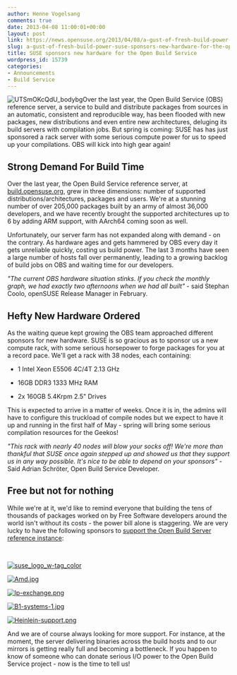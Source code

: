 ```yaml
---
author: Henne Vogelsang
comments: true
date: 2013-04-08 11:00:01+00:00
layout: post
link: https://news.opensuse.org/2013/04/08/a-gust-of-fresh-build-power-suse-sponsors-new-hardware-for-the-open-build-service/
slug: a-gust-of-fresh-build-power-suse-sponsors-new-hardware-for-the-open-build-service
title: SUSE sponsors new hardware for the Open Build Service
wordpress_id: 15739
categories:
- Announcements
- Build Service
---
```


![UTSmOKcQdU_bodybg](//news.opensuse.org/wp-content/uploads/2010/05/UTSmOKcQdU_bodybg-300x255.png)Over the last year, the Open Build Service (OBS) reference server, a service to build and distribute packages from sources in an automatic, consistent and reproducible way, has been flooded with new packages, new distributions and even entire new architectures, deluging its build servers with compilation jobs. But spring is coming: SUSE has has just sponsored a rack server with some serious compute power for us to speed up your compilations. OBS will kick into high gear again!<!-- more -->


## Strong Demand For Build Time


Over the last year, the Open Build Service reference server, at [build.opensuse.org](//build.opensuse.org), grew in three dimensions: number of supported distributions/architectures, packages and users. We're at a stunning number of over 205,000 packages built by an army of almost 36,000 developers, and we have recently brought the supported architectures up to 6 by adding ARM support, with AArch64 coming soon as well.

Unfortunately, our server farm has not expanded along with demand - on the contrary. As hardware ages and gets hammered by OBS every day it gets unreliable quickly, costing us build power. The last 3 months have seen a large number of hosts fall over permanently, leading to a growing backlog of build jobs on OBS and waiting time for our developers.

_"The current OBS hardware situation stinks. If you check the monthly graph, we had exactly two afternoons when we had all built"_ - said Stephan Coolo, openSUSE Release Manager in February.


## Hefty New Hardware Ordered


As the waiting queue kept growing the OBS team approached different sponsors for new hardware. SUSE is so gracious as to sponsor us a new compute rack, with some serious horsepower to forge packages for you at a record pace. We'll get a rack with 38 nodes, each containing:



	
  * 1 Intel Xeon E5506 4C/4T 2.13 GHz

	
  * 16GB DDR3 1333 MHz RAM

	
  * 2x 160GB 5.4Krpm 2.5" Drives


This is expected to arrive in a matter of weeks. Once it is in, the admins will have to configure this truckload of compile nodes but we expect to have it up and running in the first half of May - spring will bring some serious compilation resources for the Geekos!

_"This rack with nearly 40 nodes will blow your socks off! We're more than thankful that SUSE once again stepped up and showed us that they support us in any way possible. It's nice to be able to depend on your sponsors"_ - Said Adrian Schröter, Open Build Service Developer.


## Free but not for nothing


While we're at it, we'd like to remind everyone that building the tens of thousands of packages worked on by Free Software developers around the world isn't without its costs - the power bill alone is staggering. We are very lucky to have the following sponsors to [support the Open Build Server reference instance](////en.opensuse.org/en/Sponsors):





 




[![suse_logo_w-tag_color](//news.opensuse.org/wp-content/uploads/2013/04/suse_logo_w-tag_color-300x166.png)](//suse.com)




[![Amd.jpg](https://en.opensuse.org/images/c/cc/Amd.jpg)](//amd.com)




[![Ip-exchange.png](https://en.opensuse.org/images/d/d8/Ip-exchange.png)](//ip-exchange.com/)




[![B1-systems-1.jpg](https://en.opensuse.org/images/a/a2/B1-systems-1.jpg)](//www.b1-systems.de/)




[![Heinlein-support.png](https://en.opensuse.org/images/1/1d/Heinlein-support.png)](//www.heinlein-support.de)





And we are of course always looking for more support. For instance, at the moment, the server delivering binaries across the build hosts and to our mirrors is getting really full and becoming a bottleneck. If you happen to know of someone who can donate serious I/O power to the Open Build Service project - now is the time to tell us!
